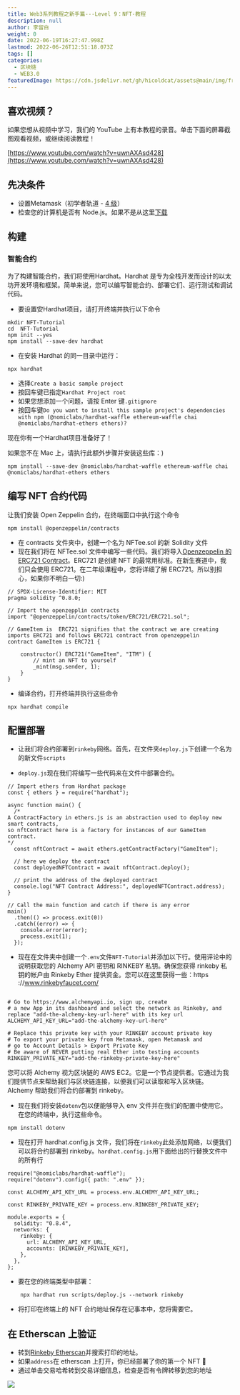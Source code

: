 ```yaml
---
title: Web3系列教程之新手篇---Level 9：NFT-教程
description: null
author: 李留白
weight: 0
date: 2022-06-19T16:27:47.998Z
lastmod: 2022-06-26T12:51:18.073Z
tags: []
categories:
  - 区块链
  - WEB3.0
featuredImage: https://cdn.jsdelivr.net/gh/hicoldcat/assets@main/img/freshman.png
---
```


## 喜欢视频？

如果您想从视频中学习，我们的 YouTube 上有本教程的录音。单击下面的屏幕截图观看视频，或继续阅读教程！

[https://www.youtube.com/watch?v=uwnAXAsd428](https://www.youtube.com/watch?v=uwnAXAsd428)

## 先决条件

- 设置Metamask（初学者轨道 - [4 级](https://github.com/LearnWeb3DAO/Crypto-Wallets)）
- 检查您的计算机是否有 Node.js。如果不是从这里[下载](https://nodejs.org/en/download/)

## 构建

### 智能合约

为了构建智能合约，我们将使用Hardhat。Hardhat 是专为全栈开发而设计的以太坊开发环境和框架。简单来说，您可以编写智能合约、部署它们、运行测试和调试代码。

- 要设置安Hardhat项目，请打开终端并执行以下命令
```
mkdir NFT-Tutorial
cd  NFT-Tutorial
npm init --yes
npm install --save-dev hardhat
```
- 在安装 Hardhat 的同一目录中运行：
```
npx hardhat
```
- 选择`Create a basic sample project`
- 按回车键已指定`Hardhat Project root`
- 如果您想添加一个问题，请按 Enter 键`.gitignore`
- 按回车键`Do you want to install this sample project's dependencies with npm (@nomiclabs/hardhat-waffle ethereum-waffle chai @nomiclabs/hardhat-ethers ethers)?`

现在你有一个Hardhat项目准备好了！

如果您不在 Mac 上，请执行此额外步骤并安装这些库：)

```
npm install --save-dev @nomiclabs/hardhat-waffle ethereum-waffle chai @nomiclabs/hardhat-ethers ethers
```

## 编写 NFT 合约代码

让我们安装 Open Zeppelin 合约，在终端窗口中执行这个命令

```
npm install @openzeppelin/contracts
```

- 在 contracts 文件夹中，创建一个名为 NFTee.sol 的新 Solidity 文件
- 现在我们将在 NFTee.sol 文件中编写一些代码。我们将导入[Openzeppelin 的 ERC721 Contract](https://github.com/OpenZeppelin/openzeppelin-contracts/blob/master/contracts/token/ERC721/ERC721.sol)。ERC721 是创建 NFT 的最常用标准。在新生赛道中，我们只会使用 ERC721。在二年级课程中，您将详细了解 ERC721。所以别担心，如果你不明白一切:)
```
// SPDX-License-Identifier: MIT
pragma solidity ^0.8.0;

// Import the openzepplin contracts
import "@openzeppelin/contracts/token/ERC721/ERC721.sol";

// GameItem is  ERC721 signifies that the contract we are creating imports ERC721 and follows ERC721 contract from openzeppelin
contract GameItem is ERC721 {

    constructor() ERC721("GameItem", "ITM") {
        // mint an NFT to yourself
        _mint(msg.sender, 1);
    }
}
```
- 编译合约，打开终端并执行这些命令

```
npx hardhat compile
```

## 配置部署

- 让我们将合约部署到`rinkeby`网络。首先，在文件夹`deploy.js`下创建一个名为的新文件`scripts`

- `deploy.js`现在我们将编写一些代码来在文件中部署合约。
```
// Import ethers from Hardhat package
const { ethers } = require("hardhat");

async function main() {
  /*
A ContractFactory in ethers.js is an abstraction used to deploy new smart contracts,
so nftContract here is a factory for instances of our GameItem contract.
*/
  const nftContract = await ethers.getContractFactory("GameItem");

  // here we deploy the contract
  const deployedNFTContract = await nftContract.deploy();

  // print the address of the deployed contract
  console.log("NFT Contract Address:", deployedNFTContract.address);
}

// Call the main function and catch if there is any error
main()
  .then(() => process.exit(0))
  .catch((error) => {
    console.error(error);
    process.exit(1);
  });

```

- 现在在文件夹中创建一个`.env`文件`NFT-Tutorial`并添加以下行。使用评论中的说明获取您的 Alchemy API 密钥和 RINKEBY 私钥。确保您获得 rinkeby 私钥的帐户由 Rinkeby Ether 提供资金。您可以在这里获得一些：https ://www.rinkebyfaucet.com/

```

# Go to https://www.alchemyapi.io, sign up, create
# a new App in its dashboard and select the network as Rinkeby, and replace "add-the-alchemy-key-url-here" with its key url
ALCHEMY_API_KEY_URL="add-the-alchemy-key-url-here"

# Replace this private key with your RINKEBY account private key
# To export your private key from Metamask, open Metamask and
# go to Account Details > Export Private Key
# Be aware of NEVER putting real Ether into testing accounts
RINKEBY_PRIVATE_KEY="add-the-rinkeby-private-key-here"

```

您可以将 Alchemy 视为区块链的 AWS EC2。它是一个节点提供者。它通过为我们提供节点来帮助我们与区块链连接，以便我们可以读取和写入区块链。Alchemy 帮助我们将合约部署到 rinkeby。

- 现在我们将安装`dotenv`包以便能够导入 env 文件并在我们的配置中使用它。在您的终端中，执行这些命令。
```
npm install dotenv
```

- 现在打开 hardhat.config.js 文件，我们将在`rinkeby`此处添加网络，以便我们可以将合约部署到 rinkeby。`hardhat.config.js`用下面给出的行替换文件中的所有行

```
require("@nomiclabs/hardhat-waffle");
require("dotenv").config({ path: ".env" });

const ALCHEMY_API_KEY_URL = process.env.ALCHEMY_API_KEY_URL;

const RINKEBY_PRIVATE_KEY = process.env.RINKEBY_PRIVATE_KEY;

module.exports = {
  solidity: "0.8.4",
  networks: {
    rinkeby: {
      url: ALCHEMY_API_KEY_URL,
      accounts: [RINKEBY_PRIVATE_KEY],
    },
  },
};
```

- 要在您的终端类型中部署：

```
    npx hardhat run scripts/deploy.js --network rinkeby
```

- 将打印在终端上的 NFT 合约地址保存在记事本中，您将需要它。


## 在 Etherscan 上验证

- 转到[Rinkeby Etherscan](https://rinkeby.etherscan.io/)并搜索打印的地址。
- 如果`address`在 etherscan 上打开，你已经部署了你的第一个 NFT 🎉
- 通过单击交易哈希转到交易详细信息，检查是否有令牌转移到您的地址

![](https://cdn.jsdelivr.net/gh/hicoldcat/assets@main/img/my.png)

